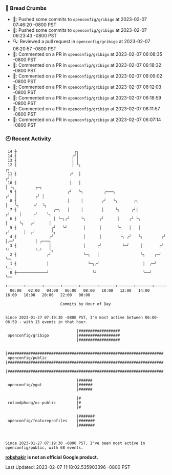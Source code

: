 ### 🍞 Bread Crumbs

 * 🚢: Pushed some commits to `openconfig/gribigo` at 2023-02-07 07:46:20 -0800 PST
 * 🚢: Pushed some commits to `openconfig/gribigo` at 2023-02-07 06:23:43 -0800 PST
 * 🔍: Reviewed a pull request in  `openconfig/gribigo` at 2023-02-07 06:20:57 -0800 PST
 * 💬: Commented on a PR in  `openconfig/gribigo` at 2023-02-07 06:08:35 -0800 PST
 * 💬: Commented on a PR in  `openconfig/gribigo` at 2023-02-07 06:18:32 -0800 PST
 * 💬: Commented on a PR in  `openconfig/gribigo` at 2023-02-07 06:09:02 -0800 PST
 * 💬: Commented on a PR in  `openconfig/gribigo` at 2023-02-07 06:12:03 -0800 PST
 * 💬: Commented on a PR in  `openconfig/gribigo` at 2023-02-07 06:18:59 -0800 PST
 * 💬: Commented on a PR in  `openconfig/gribigo` at 2023-02-07 06:11:57 -0800 PST
 * 💬: Commented on a PR in  `openconfig/gribigo` at 2023-02-07 06:07:14 -0800 PST

### 🕘 Recent Activity
```
 14 ┼                         ╭╮
 14 ┤                        ╭╯│
 13 ┤                        │ │
 12 ┤                        │ ╰╮                                        ╭╮
 11 ┤                       ╭╯  │                                       ╭╯│
 10 ┤                       │   │                                       │ ╰╮         ╭─╮
  9 ┤                      ╭╯   ╰╮         ╭───╮                       ╭╯  │        ╭╯ │
  8 ┤                      │     │        ╭╯   ╰╮       ╭╮             │   ╰╮      ╭╯  ╰╮
  7 ┤                ╭─╮   │     │        │     ╰╮     ╭╯│            ╭╯    │     ╭╯    ╰╮
  6 ┤                │ ╰─╮╭╯     ╰╮      ╭╯      │    ╭╯ ╰╮           │     ╰╮   ╭╯      │
  5 ┤               ╭╯   ╰╯       │      │       ╰╮   │   │          ╭╯      │  ╭╯       ╰╮
  4 ┤              ╭╯             │      │        ╰╮ ╭╯   ╰╮        ╭╯       │╭─╯         │ ╭───╮
  3 ┤              │              │     ╭╯         ╰─╯     │       ╭╯        ╰╯           ╰─╯   ╰╮
  2 ┤             ╭╯              ╰─╮   │                  ╰╮    ╭─╯                             ╰─╮
  1 ┤             │                 ╰─╮╭╯                   │  ╭─╯                                 ╰─╮
  0 ┼─────────────╯                   ╰╯                    ╰──╯                                     ╰──
    +───────+───────+───────+───────+───────+───────+───────+───────+───────+───────+───────+───────+────
  00:00   02:00   04:00   06:00   08:00   10:00   12:00   14:00   16:00   18:00   20:00   22:00   00:00   

						Commits by Hour of Day


Since 2023-01-27 07:19:30 -0800 PST, I'm most active between 06:00-06:59 - with 15 events in that hour.

```



```
                               |##################
 openconfig/gribigo            |##################
                               |##################

                               |####################################################################
 openconfig/public             |####################################################################
                               |####################################################################

                               |######
 openconfig/ygot               |######
                               |######

                               |#
 rolandphung/oc-public         |#
                               |#

                               |#######
 openconfig/featureprofiles    |#######
                               |#######



Since 2023-01-27 07:19:30 -0800 PST, I've been most active in openconfig/public, with 68 events.

```
**[robshakir](mailto:robjs@google.com) is not an official Google product.**  


Last Updated: 2023-02-07 11:18:02.535903396 -0800 PST

